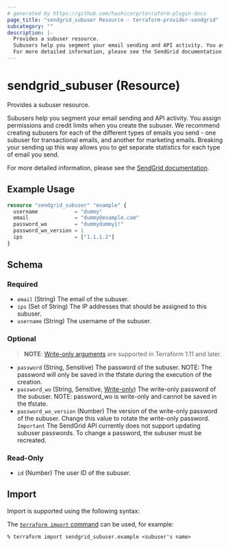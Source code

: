 ```yaml
---
# generated by https://github.com/hashicorp/terraform-plugin-docs
page_title: "sendgrid_subuser Resource - terraform-provider-sendgrid"
subcategory: ""
description: |-
  Provides a subuser resource.
  Subusers help you segment your email sending and API activity. You assign permissions and credit limits when you create the subuser. We recommend creating subusers for each of the different types of emails you send - one subuser for transactional emails, and another for marketing emails. Breaking your sending up this way allows you to get separate statistics for each type of email you send.
  For more detailed information, please see the SendGrid documentation https://docs.sendgrid.com/ui/account-and-settings/api-keys.
---
```


# sendgrid_subuser (Resource)

Provides a subuser resource.

Subusers help you segment your email sending and API activity. You assign permissions and credit limits when you create the subuser. We recommend creating subusers for each of the different types of emails you send - one subuser for transactional emails, and another for marketing emails. Breaking your sending up this way allows you to get separate statistics for each type of email you send.

For more detailed information, please see the [SendGrid documentation](https://docs.sendgrid.com/ui/account-and-settings/api-keys).

## Example Usage

```terraform
resource "sendgrid_subuser" "example" {
  username            = "dummy"
  email               = "dummy@example.com"
  password_wo         = "dummydummy1!"
  password_wo_version = 1
  ips                 = ["1.1.1.2"]
}
```

<!-- schema generated by tfplugindocs -->
## Schema

### Required

- `email` (String) The email of the subuser.
- `ips` (Set of String) The IP addresses that should be assigned to this subuser.
- `username` (String) The username of the subuser.

### Optional

> **NOTE**: [Write-only arguments](https://developer.hashicorp.com/terraform/language/resources/ephemeral#write-only-arguments) are supported in Terraform 1.11 and later.

- `password` (String, Sensitive) The password of the subuser. NOTE: The password will only be saved in the tfstate during the execution of the creation.
- `password_wo` (String, Sensitive, [Write-only](https://developer.hashicorp.com/terraform/language/resources/ephemeral#write-only-arguments)) The write-only password of the subuser. NOTE: password_wo is write-only and cannot be saved in the tfstate.
- `password_wo_version` (Number) The version of the write-only password of the subuser. Change this value to rotate the write-only password. `Important` The SendGrid API currently does not support updating subuser passwords. To change a password, the subuser must be recreated.

### Read-Only

- `id` (Number) The user ID of the subuser.

## Import

Import is supported using the following syntax:

The [`terraform import` command](https://developer.hashicorp.com/terraform/cli/commands/import) can be used, for example:

```shell
% terraform import sendgrid_subuser.example <subuser's name>
```
